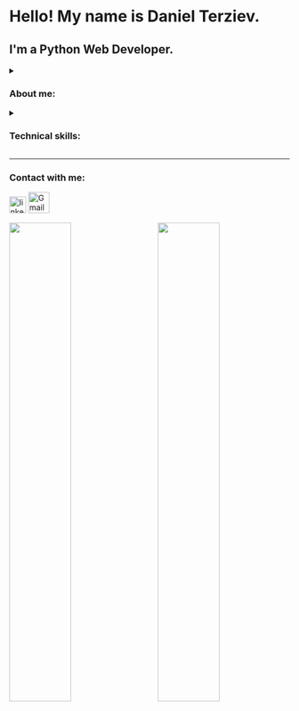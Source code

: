 # Hello! My name is Daniel Terziev.
## I'm a Python Web Developer.


<details>

<summary><h3>About me:</h3></summary>

### My education at [SoftUni]
#### _From 03/2022 - Present_
  - **Python** - Working with linear, multidimensional and associative data structures, file and directory operations, file and error handling . Application of basic algorithms and functional programming.
  - **OOP** - classes, objects and OOP principles. Using decorators, design patterns and UNIT testing.
  - **HTML & CSS** - Working with HTML Structure, CSS and Typograpthy, Box Models, Positioning and Media Queries.
  - **JavaScript** - classes and objects, linear, multidimensional and associative data structures, DOM Manipulations and Events, UNIT testing and error handling, OOP ,functional and asynchronous programing, SPA applications, HTTP and REST Services.
  - **Python Web Framework** - Working with HTTP Services, PostgreSQL and Django Framework.
Django Framework: Models, Templates, Function-Based Views and Class-Based Views, Forms and Model Forms, Roles, Sessions, Users, Admin Site, Common web tools, Unit and Integrations testing, asynchronous tasks, deployment, hosting and monitoring.
Django REST Framework: Serializers and API Views.
  - **Linux System Administration** - Working on the console only. I’ve learingn to work with file and directories, access permissions, users and groups, text editors, regular expressions, searching and extract information from files, flows management, networks services, packages and bundled managers, remote access, file storage services, boot method and managers, process management, system monitoring, disks and patitions, backup and recovery, creating scripts, automate tasks and performing on schedule.

All of my certificates can find here [certificates]

### My education at university
#### _From 2011 - 2015_
 In my studies I received fundamental engineering and 
specialized knowledge and skills in electronic, digital and microprocessor technology, programming, operating systems, databases, computer networks and communications, optical communications, mobile communication systems and software, control and diagnostics of computer systems, coding and security of the information.
</details>
<details>
<summary><h3>Technical skills:</h3></summary>
  
## **Programming Languages:**
  - Python
  - JavaScript

## **Tools:**
  - PyCharm
  - WebStorm
  - Visual Studio Code
  - Docker
  - Git
  - GitHub

## **Frameworks:**
  - Django
  - Django REST (DRF)

## **Databases:**
  - PostgreSQL
  - MySQL
  - SQLite
  - Redis

## **Operation Systems**
  - Windows
  - Linux
</details>

---

### Contact with me:

[<img src="https://github.com/gilbarbara/logos/blob/main/logos/linkedin-icon.svg" alt="linkedin" width="30px">](https://www.linkedin.com/in/daniel-terziev-79992a254/)
[<img src="https://github.com/gilbarbara/logos/blob/main/logos/google-gmail.svg" alt="Gmail" width="38px">](mailto:daniel.st.terziev@gmail.com)


<img align='left' width='47%' src='https://github-readme-stats.vercel.app/api?username=danielterziev92&show_icons=true&theme=onedark' />
<img align='right' width='47%' src='https://github-readme-stats.vercel.app/api/top-langs/?username=danielterziev92&layout=compact&theme=onedark' />

[SoftUni]: https://softuni.bg/
[certificates]: https://drive.google.com/drive/folders/1He-HczkrF50IQYqu6OrVnJA5RWATN3Eu?usp=sharing

